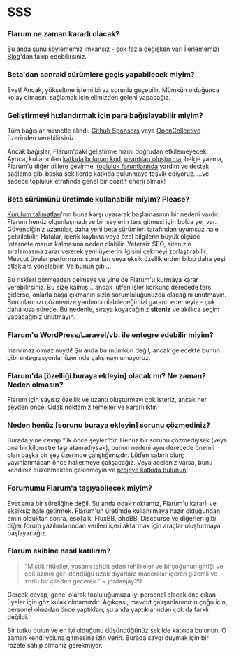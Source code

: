 # SSS

### Flarum ne zaman kararlı olacak?

Şu anda şunu söylememiz imkansız - çok fazla değişken var! İlerlememizi [Blog](https://discuss.flarum.org/t/blog)'dan takip edebilirsiniz.

### Beta'dan sonraki sürümlere geçiş yapabilecek miyim?

Evet! Ancak, yükseltme işlemi biraz sorunlu geçebilir. Mümkün olduğunca kolay olmasını sağlamak için elimizden geleni yapacağız.

### Geliştirmeyi hızlandırmak için para bağışlayabilir miyim?

Tüm bağışlar minnetle alındı. [Github Sponsors](https://github.com/sponsors/flarum) veya [OpenCollective](https://opencollective.com/flarum) üzerinden verebilirsiniz.

Ancak bağışlar, Flarum'daki geliştirme hızını doğrudan etkilemeyecek. Ayrıca, kullanıcıları [katkıda bulunan kod](contributing.md), [uzantıları oluşturma](/extend/), belge yazma, Flarum'u diğer dillere çevirme, [topluluk forumlarında](https://discuss.flarum.org/) yardım ve destek sağlama gibi başka şekillerde katkıda bulunmaya teşvik ediyoruz. ...ve sadece topluluk etrafında genel bir pozitif enerji olmak!

### Beta sürümünü üretimde kullanabilir miyim? Please?

[Kurulum talimatları](install.md)'nın buna karşı uyararak başlamasının bir nedeni vardır. Flarum henüz olgunlaşmadı ve bir şeylerin ters gitmesi için bolca yer var. Güvendiğiniz uzantılar, daha yeni beta sürümleri tarafından uyumsuz hale getirilebilir. Hatalar, içerik kaybına veya özel bilgilerin büyük ölçüde İnternete maruz kalmasına neden olabilir. Yetersiz SEO, sitenizin sıralamasına zarar vererek yeni üyelerin ilgisini çekmeyi zorlaştırabilir. Mevcut üyeler performans sorunları veya eksik özelliklerden bıkıp daha yeşil otlaklara yönelebilir. Ve bunun gibi…

Bu riskleri görmezden gelmeye ve yine de Flarum'u kurmaya karar verebilirsiniz. Bu size kalmış… ancak lütfen işler korkunç derecede ters giderse, onlarla başa çıkmanın sizin sorumluluğunuzda olacağını unutmayın. Sorunlarınızı çözmenize yardımcı olabileceğimizi garanti edemeyiz - çok daha kısa sürede. Bu nedenle, sıraya koyacağınız **siteniz** ve akıllıca seçim yapacağınız unutmayın.

### Flarum'u WordPress/Laravel/vb. ile entegre edebilir miyim?

İnanılmaz olmaz mıydı! Şu anda bu mümkün değil, ancak gelecekte bunun gibi entegrasyonlar üzerinde çalışmayı umuyoruz.

### Flarum'da [özelliği buraya ekleyin] olacak mı? Ne zaman? Neden olmasın?

Flarum için sayısız özellik ve uzantı oluşturmayı çok isteriz, ancak her şeyden önce: Odak noktamız temeller ve kararlılıktır.

### Neden henüz [sorunu buraya ekleyin] sorunu çözmediniz?

Burada yine cevap “ilk önce şeyler”dir. Henüz bir sorunu çözmediysek (veya ona bir kilometre taşı atamadıysak), bunun nedeni aynı derecede önemli olan başka bir şey üzerinde çalıştığımızdır. Lütfen sabırlı olun; yayınlanmadan önce halletmeye çalışacağız. Veya aceleniz varsa, bunu kendiniz düzeltmekten çekinmeyin ve [projeye katkıda bulunun](Contributing.md)!

### Forumumu Flarum'a taşıyabilecek miyim?

Evet ama bir süreliğine değil. Şu anda odak noktamız, Flarum'u kararlı ve eksiksiz hale getirmek. Flarum'un üretimde kullanılmaya hazır olduğundan emin olduktan sonra, esoTalk, FluxBB, phpBB, Discourse ve diğerleri gibi diğer forum yazılımlarından verileri içeri aktarmak için araçlar oluşturmaya başlayacağız.

### Flarum ekibine nasıl katılırım?

> "Mistik ritüeller, yaşamı tehdit eden tehlikeler ve birçoğunun gittiği ve çok azının geri döndüğü uzak diyarlara maceralar içeren gizemli ve zorlu bir çileden geçerek." ~ jordanjay29

Gerçek cevap, genel olarak topluluğumuza iyi personel olacak öne çıkan üyeler için göz kulak olmamızdır. Açıkçası, mevcut çalışanlarımızın çoğu için, personel olmadan önce yaptıkları, şu anda yaptıklarından çok da farklı değildi.

Bir tutku bulun ve en iyi olduğunu düşündüğünüz şekilde katkıda bulunun. O zaman kendi yoluna gitmesine izin verin. Burada saygı duymak için bir rozete sahip olmanız gerekmiyor.


<!--
### Why does Flarum use Composer? Why can't I just download a ZIP?
  https://github.com/flarum/docs/issues/20
-->
